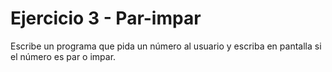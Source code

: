 # Ejercicio 3 - Par-impar

Escribe un programa que pida un número al usuario y escriba en pantalla si el número es par o impar.

